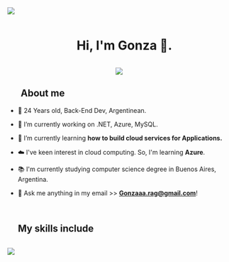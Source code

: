 <!--horizontal divider(gradiant)-->
<img src="https://user-images.githubusercontent.com/73097560/115834477-dbab4500-a447-11eb-908a-139a6edaec5c.gif">

<!--h1 without bottom border-->
<div id="user-content-toc">
  <ul align="center">
    <summary><h1 style="display: inline-block">Hi, I'm Gonza 👋.</h1></summary>
  </ul>
</div>

<!--Gif de bienvenida-->
<p align="center">
  <a href="https://github.com/DenverCoder1/readme-typing-svg"><img src="https://readme-typing-svg.herokuapp.com?font=Time+New+Roman&color=cyan&size=25&center=true&vCenter=true&width=600&height=100&lines=Coding+solutions+for+tomorrow’s+problems.;Self-taught+Back-End+Developer,;Computer+Science+Degree+Student,;Active+Learner,;Love+to+learn+new+technology;Buenos+Aires,+🇦🇷"></a>
</p>

<!--About me-->
## <img width ="25"><b> About me</b>

<!--Intro start-->
- 🧉  24 Years old, Back-End Dev, Argentinean.

- 🔭 I’m currently working on .NET, Azure, MySQL.

- 🌱 I’m currently learning **how to build cloud services for Applications.**

- ☁️ I've keen interest in cloud computing. So, I'm learning **Azure**.

- 📚 I'm currently studying computer science degree in Buenos Aires, Argentina.

- 📝 Ask me anything in my email >> **Gonzaaa.rag@gmail.com**!
<!--Intro end-->

<!--h1 without bottom border-->
## <div id="user-content-toc">
  <ul align="left">
    <summary><h2 style="display: inline-block" >My skills include</h2></summary>
  </ul>
</div>
<!--tech stack icons-->
<div>
  <p align="left">
    <a href="https://skillicons.dev">
      <img src="https://skillicons.dev/icons?i=azure,cs,dotnet,java,eclipse,git,github,html,css,js,mysql,visualstudio,vscode,sublime&perline=14" />
    </a>
  </p>
</div>  
